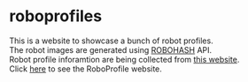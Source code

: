 # roboprofiles

This is a website to showcase a bunch of robot profiles.\
The robot images are generated using [ROBOHASH](https://robohash.org/) API.\
Robot profile inforamtion are being collected from [this website](https://jsonplaceholder.typicode.com/).\
Click [here](https://rrprodhan.github.io/roboprofiles/) to see the RoboProfile website.
